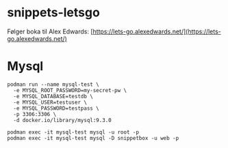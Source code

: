 # snippets-letsgo

Følger boka til Alex Edwards: [https://lets-go.alexedwards.net/](https://lets-go.alexedwards.net/)


# Mysql

```
podman run --name mysql-test \
  -e MYSQL_ROOT_PASSWORD=my-secret-pw \
  -e MYSQL_DATABASE=testdb \
  -e MYSQL_USER=testuser \
  -e MYSQL_PASSWORD=testpass \
  -p 3306:3306 \
  -d docker.io/library/mysql:9.3.0
```

```
podman exec -it mysql-test mysql -u root -p
podman exec -it mysql-test mysql -D snippetbox -u web -p
```